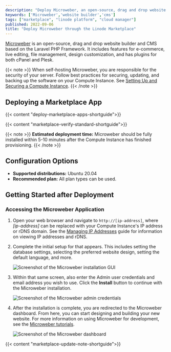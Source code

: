 ```yaml
---
description: "Deploy Microweber, an open-source, drag and drop website builder and CMS on a Linode Compute Instance."
keywords: ['Microweber','website builder','cms']
tags: ["marketplace", "linode platform", "cloud manager"]
published: 2022-09-06
title: "Deploy Microweber through the Linode Marketplace"
---
```


[Microweber](https://microweber.org/) is an open-source, drag and drop website builder and CMS based on the Laravel PHP Framework. It includes features for e-commerce, live editing, file management, design customization, and has plugins for both cPanel and Plesk.

{{< note >}}
When self-hosting Microweber, you are responsible for the security of your server. Follow best practices for securing, updating, and backing up the software on your Compute Instance. See [Setting Up and Securing a Compute Instance](/docs/products/compute/compute-instances/guides/set-up-and-secure/).
{{< /note >}}

## Deploying a Marketplace App

{{< content "deploy-marketplace-apps-shortguide">}}

{{< content "marketplace-verify-standard-shortguide">}}

{{< note >}}
**Estimated deployment time:** Microweber should be fully installed within 5-10 minutes after the Compute Instance has finished provisioning.
{{< /note >}}

## Configuration Options

- **Supported distributions:** Ubuntu 20.04
- **Recommended plan:** All plan types can be used.

## Getting Started after Deployment

### Accessing the Microweber Application

1. Open your web browser and navigate to `http://[ip-address]`, where *[ip-address]* can be replaced with your Compute Instance's IP address or rDNS domain. See the [Managing IP Addresses](/docs/products/compute/compute-instances/guides/manage-ip-addresses/) guide for information on viewing IP addresses and rDNS.

1. Complete the initial setup for that appears. This includes setting the database settings, selecting the preferred website design, setting the default language, and more.

    ![Screenshot of the Microweber installation GUI](Microweber-install.jpg)

1. Within that same screen, also enter the Admin user credentials and email address you wish to use. Click the **Install** button to continue with the Microweber installation.

    ![Screenshot of the Microweber admin credentials](Microweber-admin.jpg)

1. After the installation is complete, you are redirected to the Microweber dashboard. From here, you can start designing and building your new website. For more information on using Microweber for development, see the [Microweber tutorials](https://microweber.org/academy#322001230).

    ![Screenshot of the Microweber dashboard](Microweber-dashboard.jpg)

{{< content "marketplace-update-note-shortguide">}}